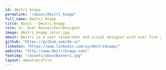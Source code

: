 ```yaml
---
id: dmitri_knapp
permalink: "/about/dmitri_knapp"
full_name: Dmitri Knapp
title: About - Dmitri Knapp
role: Sr. User Researcher/Designer
image: dmitri_knapp_color.jpg
about: Dmitri is a user researcher and visual designer with over five years of designing enjoyable experiences in a variety of industries. Dmitri’s years of consumer interactions, business acumen, and user centered design provides a diverse perspective for complex design solutions that have a wide range of stakeholders. Dmitri loves exploring user inclusivity and finding solutions that are sustainable, ethical, and accessible. Dmitri spends the majority of his time in Figma or Miro, streamlining team processes or exploring new user flows for better experience design. Outside of user centered design, Dmitri enjoys video games, renovating houses and creating art.
github: "https://github.com/dk-ui"
linkedin: "https://www.linkedin.com/in/dmitriknapp/"
website: "http://www.dmitriknapp.com/"
featimg: "/assets/aboutBanner1.jpg"
layout: about/profile
---
```

